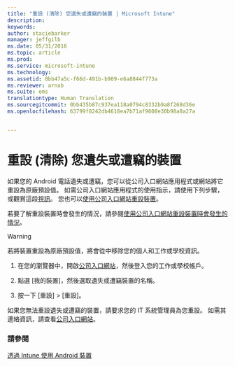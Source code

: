 ```yaml
---
title: "重設 (清除) 您遺失或遭竊的裝置 | Microsoft Intune"
description: 
keywords: 
author: staciebarker
manager: jeffgilb
ms.date: 05/31/2016
ms.topic: article
ms.prod: 
ms.service: microsoft-intune
ms.technology: 
ms.assetid: 8bb47a5c-f66d-491b-b909-e6a8844f773a
ms.reviewer: arnab
ms.suite: ems
translationtype: Human Translation
ms.sourcegitcommit: 0bb435b87c937ea118a0794c8332b9a8f268d36e
ms.openlocfilehash: 63799f8242db4618ea7b71af9608e30b98a8a27a


---
```



# 重設 (清除) 您遺失或遭竊的裝置

如果您的 Android 電話遺失或遭竊，您可以從公司入口網站應用程式或網站將它重設為原廠預設值。 如需公司入口網站應用程式的使用指示，請使用下列步驟，或觀賞這段[視訊](http://aka.ms/ly1x17)。 您也可以[使用公司入口網站重設裝置](reset-your-device-cpwebsite.md)。

若要了解重設裝置時會發生的情況，請參閱[使用公司入口網站重設裝置時會發生的情況](what-happens-if-you-reset-your-device-using-the-company-portal-android.md)。

> [!WARNING] 
> 若將裝置重設為原廠預設值，將會從中移除您的個人和工作或學校資訊。

1.  在您的瀏覽器中，開啟[公司入口網站](http://portal.manage.microsoft.com)，然後登入您的工作或學校帳戶。

2.  點選 [我的裝置]，然後選取遺失或遭竊裝置的名稱。

3.  按一下 [重設] &gt; [重設]。

如果您無法重設遺失或遭竊的裝置，請要求您的 IT 系統管理員為您重設。 如需其連絡資訊，請查看[公司入口網站](http://portal.manage.microsoft.com)。

### 請參閱
[透過 Intune 使用 Android 裝置](using-your-android-device-with-intune.md)




<!--HONumber=Jun16_HO4-->



